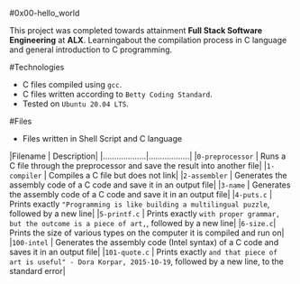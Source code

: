 #0x00-hello_world

This project was completed towards attainment **Full Stack Software Engineering** at **ALX**. Learningabout the compilation process in C language and general introduction to C programming.

#Technologies
* C files compiled using `gcc`.
* C files written according to `Betty Coding Standard`.
* Tested on `Ubuntu 20.04 LTS`.

#Files
* Files written in Shell Script and C language

|Filename | Description|
|...................|..................|
|`0-preprocessor` | Runs a C file through the preprocessor and save the result into another file|
|`1-compiler` | Compiles a C file but does not link|
|`2-assembler` | Generates the assembly code of a C code and save it in an output file|
|`3-name` | Generates the assembly code of a C code and save it in an output file|
|`4-puts.c` | Prints exactly `"Programming is like building a multilingual puzzle`, followed by a new line|
|`5-printf.c` | Prints exactly `with proper grammar, but the outcome is a piece of art,`, followed by a new line|
|`6-size.c`| Prints the size of various types on the computer it is compiled and run on|
|`100-intel` | Generates the assembly code (Intel syntax) of a C code and saves it in an output file|
|`101-quote.c` | Prints exactly `and that piece of art is useful" - Dora Korpar, 2015-10-19`, followed by a new line, to the standard error|
